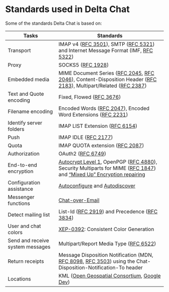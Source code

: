 # Standards used in Delta Chat

Some of the standards Delta Chat is based on:

Tasks                            | Standards
---------------------------------|---------------------------------------------
Transport                        | IMAP v4 ([RFC 3501](https://tools.ietf.org/html/rfc3501)), SMTP ([RFC 5321](https://tools.ietf.org/html/rfc5321)) and Internet Message Format (IMF, [RFC 5322](https://tools.ietf.org/html/rfc5322))
Proxy                            | SOCKS5 ([RFC 1928](https://tools.ietf.org/html/rfc1928))
Embedded media                   | MIME Document Series ([RFC 2045](https://tools.ietf.org/html/rfc2045), [RFC 2046](https://tools.ietf.org/html/rfc2046)), Content-Disposition Header ([RFC 2183](https://tools.ietf.org/html/rfc2183)), Multipart/Related ([RFC 2387](https://tools.ietf.org/html/rfc2387))
Text and Quote encoding          | Fixed, Flowed ([RFC 3676](https://tools.ietf.org/html/rfc3676))
Filename encoding                | Encoded Words ([RFC 2047](https://tools.ietf.org/html/rfc2047)), Encoded Word Extensions ([RFC 2231](https://tools.ietf.org/html/rfc2231))
Identify server folders          | IMAP LIST Extension ([RFC 6154](https://tools.ietf.org/html/rfc6154))
Push                             | IMAP IDLE ([RFC 2177](https://tools.ietf.org/html/rfc2177))
Quota                            | IMAP QUOTA extension ([RFC 2087](https://tools.ietf.org/html/rfc2087))
Authorization                    | OAuth2 ([RFC 6749](https://tools.ietf.org/html/rfc6749))
End-to-end encryption            | [Autocrypt Level 1](https://autocrypt.org/level1.html), OpenPGP ([RFC 4880](https://tools.ietf.org/html/rfc4880)), Security Multiparts for MIME ([RFC 1847](https://tools.ietf.org/html/rfc1847)) and [“Mixed Up” Encryption repairing](https://tools.ietf.org/id/draft-dkg-openpgp-pgpmime-message-mangling-00.html)
Configuration assistance         | [Autoconfigure](https://developer.mozilla.org/en-US/docs/Mozilla/Thunderbird/Autoconfiguration) and [Autodiscover](https://technet.microsoft.com/library/bb124251(v=exchg.150).aspx)
Messenger functions              | [Chat-over-Email](https://github.com/deltachat/deltachat-core-rust/blob/master/spec.md#chat-mail-specification)
Detect mailing list              | List-Id ([RFC 2919](https://tools.ietf.org/html/rfc2919)) and Precedence ([RFC 3834](https://tools.ietf.org/html/rfc3834))
User and chat colors             | [XEP-0392](https://xmpp.org/extensions/xep-0392.html): Consistent Color Generation
Send and receive system messages | Multipart/Report Media Type ([RFC 6522](https://tools.ietf.org/html/rfc6522))
Return receipts                  | Message Disposition Notification (MDN, [RFC 8098](https://tools.ietf.org/html/rfc8098), [RFC 3503](https://tools.ietf.org/html/rfc3503)) using the Chat-Disposition-Notification-To header
Locations                        | KML ([Open Geospatial Consortium](http://www.opengeospatial.org/standards/kml/), [Google Dev](https://developers.google.com/kml/))

